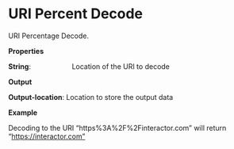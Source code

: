 # URI Percent Decode

URI Percentage Decode.

 **Properties**
 

**String**:                     Location of the URI to decode

 **Output**
 

**Output-location**: Location to store the output data

**Example**

Decoding to the URI “https%3A%2F%2Finteractor.com” will return “https://interactor.com”